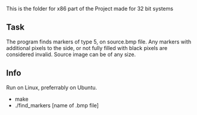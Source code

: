 This is the folder for x86 part of the Project made for 32 bit systems

## Task

The program finds markers of type 5, on source.bmp file. Any markers with additional pixels to the side, or not fully filled with black pixels are considered invalid.
Source image can be of any size.

## Info

Run on Linux, preferrably on Ubuntu.
- make
- ./find_markers [name of .bmp file]
